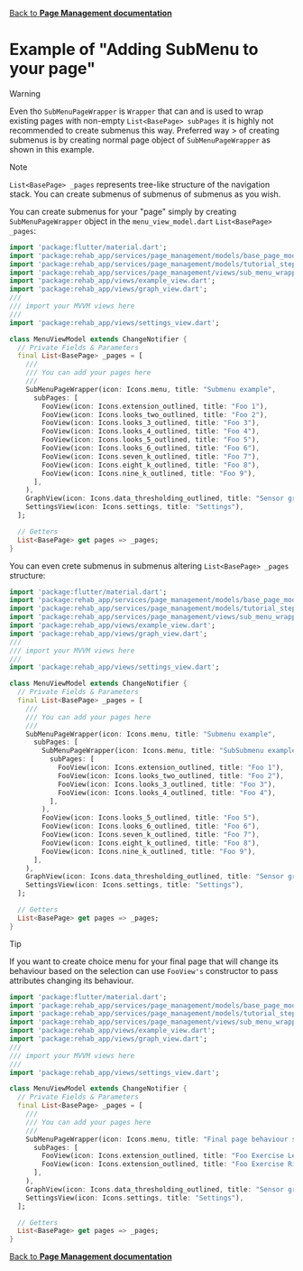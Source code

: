 [Back to **Page Management documentation**](../page_management.md)
# Example of "Adding SubMenu to your page"
> [!WARNING]
> Even tho `SubMenuPageWrapper` is `Wrapper` that can and is used to wrap existing pages with 
> non-empty `List<BasePage> subPages` it is highly not recommended to create submenus this way. 
> Preferred way > of creating submenus is by creating normal page object of `SubMenuPageWrapper` 
> as shown in this example.

> [!NOTE]
> `List<BasePage> _pages` represents tree-like structure of the navigation stack. You can create
> submenus of submenus of submenus as you wish.

You can create submenus for your "page" simply by creating `SubMenuPageWrapper` object in the 
`menu_view_model.dart` `List<BasePage> _pages`:
```dart
import 'package:flutter/material.dart';
import 'package:rehab_app/services/page_management/models/base_page_model.dart';
import 'package:rehab_app/services/page_management/models/tutorial_step_model.dart';
import 'package:rehab_app/services/page_management/views/sub_menu_wrapper.dart';
import 'package:rehab_app/views/example_view.dart';
import 'package:rehab_app/views/graph_view.dart';
///
/// import your MVVM views here
///
import 'package:rehab_app/views/settings_view.dart';

class MenuViewModel extends ChangeNotifier {
  // Private Fields & Parameters
  final List<BasePage> _pages = [
    ///
    /// You can add your pages here
    ///
    SubMenuPageWrapper(icon: Icons.menu, title: "Submenu example",
      subPages: [
        FooView(icon: Icons.extension_outlined, title: "Foo 1"),
        FooView(icon: Icons.looks_two_outlined, title: "Foo 2"),
        FooView(icon: Icons.looks_3_outlined, title: "Foo 3"),
        FooView(icon: Icons.looks_4_outlined, title: "Foo 4"),
        FooView(icon: Icons.looks_5_outlined, title: "Foo 5"),
        FooView(icon: Icons.looks_6_outlined, title: "Foo 6"),
        FooView(icon: Icons.seven_k_outlined, title: "Foo 7"),
        FooView(icon: Icons.eight_k_outlined, title: "Foo 8"),
        FooView(icon: Icons.nine_k_outlined, title: "Foo 9"),
      ],
    ),
    GraphView(icon: Icons.data_thresholding_outlined, title: "Sensor graph example"),
    SettingsView(icon: Icons.settings, title: "Settings"),
  ];

  // Getters
  List<BasePage> get pages => _pages;
}
```
You can even crete submenus in submenus altering `List<BasePage> _pages` structure:
```dart
import 'package:flutter/material.dart';
import 'package:rehab_app/services/page_management/models/base_page_model.dart';
import 'package:rehab_app/services/page_management/models/tutorial_step_model.dart';
import 'package:rehab_app/services/page_management/views/sub_menu_wrapper.dart';
import 'package:rehab_app/views/example_view.dart';
import 'package:rehab_app/views/graph_view.dart';
///
/// import your MVVM views here
///
import 'package:rehab_app/views/settings_view.dart';

class MenuViewModel extends ChangeNotifier {
  // Private Fields & Parameters
  final List<BasePage> _pages = [
    ///
    /// You can add your pages here
    ///
    SubMenuPageWrapper(icon: Icons.menu, title: "Submenu example",
      subPages: [
        SubMenuPageWrapper(icon: Icons.menu, title: "SubSubmenu example",
          subPages: [
            FooView(icon: Icons.extension_outlined, title: "Foo 1"),
            FooView(icon: Icons.looks_two_outlined, title: "Foo 2"),
            FooView(icon: Icons.looks_3_outlined, title: "Foo 3"),
            FooView(icon: Icons.looks_4_outlined, title: "Foo 4"),
          ],
        ),
        FooView(icon: Icons.looks_5_outlined, title: "Foo 5"),
        FooView(icon: Icons.looks_6_outlined, title: "Foo 6"),
        FooView(icon: Icons.seven_k_outlined, title: "Foo 7"),
        FooView(icon: Icons.eight_k_outlined, title: "Foo 8"),
        FooView(icon: Icons.nine_k_outlined, title: "Foo 9"),
      ],
    ),
    GraphView(icon: Icons.data_thresholding_outlined, title: "Sensor graph example"),
    SettingsView(icon: Icons.settings, title: "Settings"),
  ];

  // Getters
  List<BasePage> get pages => _pages;
}
```

> [!TIP]
> If you want to create choice menu for your final page that will change its behaviour based on the 
> selection can use `FooView's` constructor to pass attributes changing its behaviour. 
```dart
import 'package:flutter/material.dart';
import 'package:rehab_app/services/page_management/models/base_page_model.dart';
import 'package:rehab_app/services/page_management/models/tutorial_step_model.dart';
import 'package:rehab_app/services/page_management/views/sub_menu_wrapper.dart';
import 'package:rehab_app/views/example_view.dart';
import 'package:rehab_app/views/graph_view.dart';
///
/// import your MVVM views here
///
import 'package:rehab_app/views/settings_view.dart';

class MenuViewModel extends ChangeNotifier {
  // Private Fields & Parameters
  final List<BasePage> _pages = [
    ///
    /// You can add your pages here
    ///
    SubMenuPageWrapper(icon: Icons.menu, title: "Final page behaviour selection example",
      subPages: [
        FooView(icon: Icons.extension_outlined, title: "Foo Exercise Left", isLeft: true),
        FooView(icon: Icons.extension_outlined, title: "Foo Exercise Right", isLeft: false),
      ],
    ),
    GraphView(icon: Icons.data_thresholding_outlined, title: "Sensor graph example"),
    SettingsView(icon: Icons.settings, title: "Settings"),
  ];

  // Getters
  List<BasePage> get pages => _pages;
}
```
[Back to **Page Management documentation**](../page_management.md)